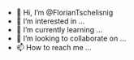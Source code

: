 - 👋 Hi, I’m @FlorianTschelisnig
- 👀 I’m interested in ...
- 🌱 I’m currently learning ...
- 💞️ I’m looking to collaborate on ...
- 📫 How to reach me ...

<!---
FlorianTschelisnig/FlorianTschelisnig is a ✨ special ✨ repository because its `README.md` (this file) appears on your GitHub profile.
You can click the Preview link to take a look at your changes.
--->
